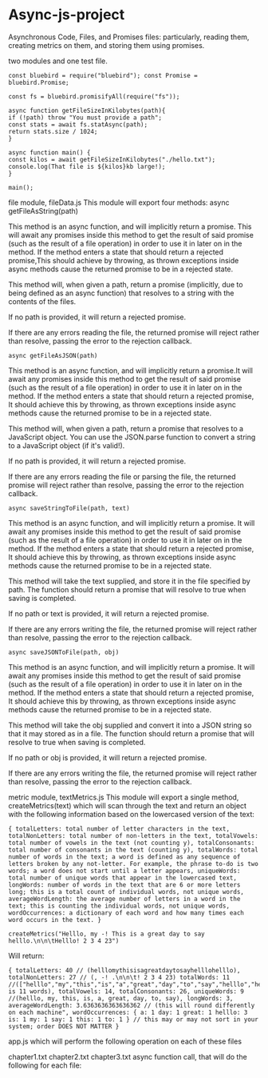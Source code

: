 # Async-js-project
Asynchronous Code, Files, and Promises files: particularly, reading them, creating metrics on them, and storing them using promises.

two modules and one test file.

    const bluebird = require("bluebird"); const Promise = bluebird.Promise;

    const fs = bluebird.promisifyAll(require("fs"));

    async function getFileSizeInKilobytes(path){
    if (!path) throw "You must provide a path";
    const stats = await fs.statAsync(path);       
    return stats.size / 1024;
    }

    async function main() {
    const kilos = await getFileSizeInKilobytes("./hello.txt");
    console.log(That file is ${kilos}kb large!); 
    }

    main();
file module, fileData.js This module will export four methods:
async getFileAsString(path)
      
This method is an async function, and will implicitly return a promise. This will await any promises inside this method to get the result of said promise (such as the result of a file operation) in order to use it in later on in the method. If the method enters a state that should return a rejected promise,This should achieve by throwing, as thrown exceptions inside async methods cause the returned promise to be in a rejected state.

This method will, when given a path, return a promise (implicitly, due to being defined as an async function) that resolves to a string with the contents of the files.

If no path is provided, it will return a rejected promise.

If there are any errors reading the file, the returned promise will reject rather than resolve, passing the error to the rejection callback.

    async getFileAsJSON(path)
This method is an async function, and will implicitly return a promise.It will await any promises inside this method to get the result of said promise (such as the result of a file operation) in order to use it in later on in the method. If the method enters a state that should return a rejected promise, It should achieve this by throwing, as thrown exceptions inside async methods cause the returned promise to be in a rejected state.

This method will, when given a path, return a promise that resolves to a JavaScript object. You can use the JSON.parse function to convert a string to a JavaScript object (if it's valid!).

If no path is provided, it will return a rejected promise.

If there are any errors reading the file or parsing the file, the returned promise will reject rather than resolve, passing the error to the rejection callback.

    async saveStringToFile(path, text)
This method is an async function, and will implicitly return a promise. It will await any promises inside this method to get the result of said promise (such as the result of a file operation) in order to use it in later on in the method. If the method enters a state that should return a rejected promise, It should achieve this by throwing, as thrown exceptions inside async methods cause the returned promise to be in a rejected state.

This method will take the text supplied, and store it in the file specified by path. The function should return a promise that will resolve to true when saving is completed.

If no path or text is provided, it will return a rejected promise.

If there are any errors writing the file, the returned promise will reject rather than resolve, passing the error to the rejection callback.

    async saveJSONToFile(path, obj)
This method is an async function, and will implicitly return a promise. It will await any promises inside this method to get the result of said promise (such as the result of a file operation) in order to use it in later on in the method. If the method enters a state that should return a rejected promise, It should achieve this by throwing, as thrown exceptions inside async methods cause the returned promise to be in a rejected state.

This method will take the obj supplied and convert it into a JSON string so that it may stored as in a file. The function should return a promise that will resolve to true when saving is completed.

If no path or obj is provided, it will return a rejected promise.

If there are any errors writing the file, the returned promise will reject rather than resolve, passing the error to the rejection callback.

metric module, textMetrics.js
This module will export a single method, createMetrics(text) which will scan through the text and return an object with the following information based on the lowercased version of the text:

    { totalLetters: total number of letter characters in the text, totalNonLetters: total number of non-letters in the text, totalVowels: total number of vowels in the text (not counting y), totalConsonants: total number of consonants in the text (counting y), totalWords: total number of words in the text; a word is defined as any sequence of letters broken by any not-letter. For example, the phrase to-do is two words; a word does not start until a letter appears, uniqueWords: total number of unique words that appear in the lowercased text, longWords: number of words in the text that are 6 or more letters long; this is a total count of individual words, not unique words, averageWordLength: the average number of letters in a word in the text; this is counting the individual words, not unique words, wordOccurrences: a dictionary of each word and how many times each word occurs in the text. }

    createMetrics("Helllo, my -! This is a great day to say helllo.\n\n\tHelllo! 2 3 4 23")

Will return:

    { totalLetters: 40 // (helllomythisisagreatdaytosayhelllohelllo), totalNonLetters: 27 // (, -! .\n\n\t! 2 3 4 23) totalWords: 11 //(["helllo","my","this","is","a","great","day","to","say","helllo","helllo"] is 11 words), totalVowels: 14, totalConsonants: 26, uniqueWords: 9 //(helllo, my, this, is, a, great, day, to, say), longWords: 3, averageWordLength: 3.6363636363636362 // (this will round differently on each machine", wordOccurrences: { a: 1 day: 1 great: 1 helllo: 3 is: 1 my: 1 say: 1 this: 1 to: 1 } // this may or may not sort in your system; order DOES NOT MATTER }

app.js which will perform the following operation on each of these files

chapter1.txt chapter2.txt chapter3.txt async function call, that will do the following for each file:
